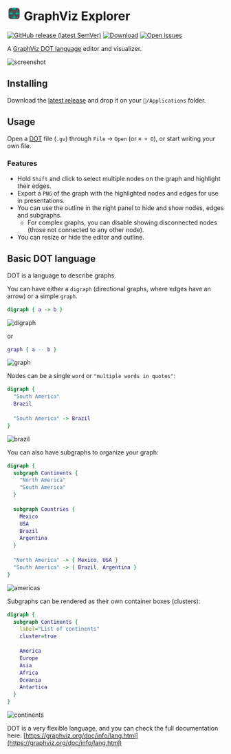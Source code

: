 # <img src="assets/icon.png" width=32 height=32 /> GraphViz Explorer
[![GitHub release (latest SemVer)](https://img.shields.io/github/v/release/diegoquinteiro/viz-explorer)](/releases/latest)
[![Download](https://img.shields.io/github/downloads/diegoquinteiro/viz-explorer/total.svg?style=flat)](/releases/latest)
[![Open issues](https://img.shields.io/github/issues-raw/diegoquinteiro/viz-explorer)](/issues)

A [GraphViz DOT language](https://graphviz.org/doc/info/lang.html) editor and visualizer.

<img width="1012" alt="screenshot" src="https://user-images.githubusercontent.com/1878108/210617895-67e38dd7-d150-462a-82e1-68cc0291e2bc.png">

## Installing

Download the [latest release](https://github.com/diegoquinteiro/viz-explorer/releases/) and drop it on your `📁/Applications` folder.


## Usage

Open a [DOT](https://graphviz.org/doc/info/lang.html) file (`.gv`) through `File` → `Open` (or `⌘ + O`), or start writing your own file.

### Features

- Hold `Shift` and click to select multiple nodes on the graph and highlight their edges.
- Export a `PNG` of the graph with the highlighted nodes and edges for use in presentations.
- You can use the outline in the right panel to hide and show nodes, edges and subgraphs.
  - For complex graphs, you can disable showing disconnected nodes (those not connected to any other node).
- You can resize or hide the editor and outline.

## Basic DOT language

DOT is a language to describe graphs.

You can have either a `digraph` (directional graphs, where edges have an arrow) or a simple `graph`.

```dot
digraph { a -> b }
```
![digraph](https://user-images.githubusercontent.com/1878108/210628864-d6b24a3d-8831-43f2-a6a6-3b2bd5082460.png)

or


```dot
graph { a -- b }
```
![graph](https://user-images.githubusercontent.com/1878108/210628914-52feb83a-5bdc-4686-a02b-b6afa39be932.png)


Nodes can be a single `word` or `"multiple words in quotes"`:


```dot
digraph {
  "South America"
  Brazil
  
  "South America" -> Brazil
}
```
![brazil](https://user-images.githubusercontent.com/1878108/210628926-e2447e5b-1729-42b0-be5e-61497eb22db0.png)


You can also have subgraphs to organize your graph:

```dot
digraph {
  subgraph Continents {
    "North America"
    "South America"
  }
  
  subgraph Countries {
    Mexico
    USA
    Brazil
    Argentina
  }
  
  "North America" -> { Mexico, USA }
  "South America" -> { Brazil, Argentina }
}
```
![americas](https://user-images.githubusercontent.com/1878108/210628966-0e7ccc3d-2a6f-4114-8c1c-4781b7603823.png)


Subgraphs can be rendered as their own container boxes (clusters):


```dot
digraph {
  subgraph Continents {
    label="List of continents"
    cluster=true
    
    America
    Europe
    Asia
    Africa
    Oceania
    Antartica
  }
}
```
![continents](https://user-images.githubusercontent.com/1878108/210629002-fcf2f8c7-dc04-4caf-b825-2327241f60e1.png)

DOT is a very flexible language, and you can check the full documentation here: [https://graphviz.org/doc/info/lang.html](https://graphviz.org/doc/info/lang.html)



